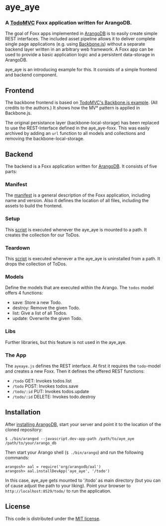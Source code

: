# aye_aye
### A [TodoMVC](http://todomvc.com/) Foxx application written for ArangoDB.

The goal of Foxx apps implemented in [ArangoDB](https://github.com/triAGENS/ArangoDB) is to easily create simple REST interfaces. The included asset pipeline allows it to deliver complete single page applications (e.g. using [Backbone.js](http://www.backbonejs.org)) without a separate backend layer written in an arbitrary web framework. A Foxx app can be used to provide a basic application logic and a persistent data-storage in ArangoDB.

aye_aye is an introducing example for this. It consists of a simple frontend and backend component.


## Frontend

The backbone frontend is based on [TodoMVC's Backbone.js example](https://github.com/addyosmani/todomvc/tree/gh-pages/architecture-examples/backbone/). (All credits to the authors.) It shows how the MV* pattern is applied in Backbone.js.

The original persistance layer (backbone-local-storage) has been replaced to use the REST-Interface defined in the aye_aye-foxx. This was easily archived by adding an `url` function to all models and collections and removing the backbone-local-storage.


## Backend

The backend is a Foxx application written for [ArangoDB](https://github.com/triAGENS/ArangoDB). It consists of five parts:

### Manifest

The [manifest](manifest.json) is a general description of the Foxx application, including name and version. Also it defines the location of all files, including the assets to build the frontend.

### Setup

This [script](scripts/setup.js) is executed whenever the aye_aye is mounted to a path. It creates the collection for our ToDos.

### Teardown

This [script](scripts/teardown.js) is executed whenever a the aye_aye is uninstalled from a path. It drops the collection of ToDos.

### Models

Define the models that are executed within the Arango.
The `todos` model offers 4 functions:

* save: Store a new Todo.
* destroy: Remove the given Todo.
* list: Give a list of all Todos.
* update: Overwrite the given Todo.

### Libs

Further libraries, but this feature is not used in the aye_aye.

### The App

The `ayeaye.js` defines the REST interface.
At first it requires the `todo`-model and creates a new Foxx.
Then it defines the offered REST functions:

* `/todo` GET: Invokes todos.list
* `/todo` POST: Invokes todos.save
* `/todo/:id` PUT: Invokes todos.update
* `/todo/:id` DELETE: Invokes todo.destroy


## Installation

After [installing ArangoDB](http://www.arangodb.org/download), start your server and point it to the location of the cloned repository:

    $ ./bin/arangod --javascript.dev-app-path /path/to/aye_aye /path/to/your/arango_db

Then start your Arango shell (`$ ./bin/arango`) and run the following commands:

    arangosh> aal = require('org/arangodb/aal')
    arangosh> aal.installDevApp('aye_aye', '/todo')

In this case, aye_aye gets mounted to '/todo' as main directory (but you can of cause adjust the path to your liking). Point your browser to `http://localhost:8529/todo/` to run the application.


## License

This code is distributed under the [MIT license](http://opensource.org/licenses/MIT).